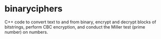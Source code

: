 # binaryciphers
C++ code to convert text to and from binary, encrypt and decrypt blocks of bitstrings, perform CBC encryption, and conduct the Miller test (prime number) on numbers.

